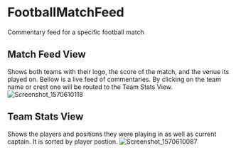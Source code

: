 # FootballMatchFeed
Commentary feed for a specific football match

## Match Feed View

Shows both teams with their logo, the score of the match, and the venue its played on.
Bellow is a live feed of commentaries. By clicking on the team name or crest one will be routed to the Team Stats View.
![Screenshot_1570610118](https://user-images.githubusercontent.com/21195947/66465140-3359a980-ea78-11e9-86aa-05159d1fe35c.png)


## Team Stats View

Shows the players and positions they were playing in as well as current captain. It is sorted by player postion.
![Screenshot_1570610087](https://user-images.githubusercontent.com/21195947/66465157-3eacd500-ea78-11e9-9302-160b0e5ea2ff.png)
